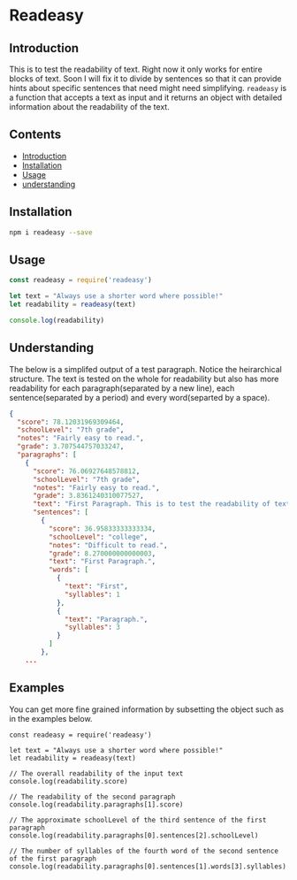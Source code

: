 # Readeasy

## Introduction

This is to test the readability of text. Right now it only works for entire blocks of text. Soon I will fix it to divide by sentences so that it can provide hints about specific sentences that need might need simplifying. `readeasy` is a function that accepts a text as input and it returns an object with detailed information about the readability of the text.

## Contents

* [Introduction](#introduction)
* [Installation](#installation)
* [Usage](#usage)
* [understanding](#understanding)

## Installation

```bash
npm i readeasy --save
```

## Usage

```javascript
const readeasy = require('readeasy')

let text = "Always use a shorter word where possible!"
let readability = readeasy(text)

console.log(readability)
```

## Understanding

The below is a simplifed output of a test paragraph. Notice the heirarchical structure. The text is tested on the whole for readability but also has more readability for each paragraph(separated by a new line), each sentence(separated by a period) and every word(separted by a space).

```json
{
  "score": 78.12031969309464,
  "schoolLevel": "7th grade",
  "notes": "Fairly easy to read.",
  "grade": 3.707544757033247,
  "paragraphs": [
    {
      "score": 76.06927648578812,
      "schoolLevel": "7th grade",
      "notes": "Fairly easy to read.",
      "grade": 3.8361240310077527,
      "text": "First Paragraph. This is to test the readability of text. Right now it only works for entire blocks of text. Soon I will fix it to divide by sentences so that it can provide hints about specific sentences that need might need simplifying.",
      "sentences": [
        {
          "score": 36.95833333333334,
          "schoolLevel": "college",
          "notes": "Difficult to read.",
          "grade": 8.270000000000003,
          "text": "First Paragraph.",
          "words": [
            {
              "text": "First",
              "syllables": 1
            },
            {
              "text": "Paragraph.",
              "syllables": 3
            }
          ]
        },
	...
```

## Examples

You can get more fine grained information by subsetting the object such as in the examples below.

```
const readeasy = require('readeasy')

let text = "Always use a shorter word where possible!"
let readability = readeasy(text)

// The overall readability of the input text
console.log(readability.score)

// The readability of the second paragraph
console.log(readability.paragraphs[1].score)

// The approximate schoolLevel of the third sentence of the first paragraph
console.log(readability.paragraphs[0].sentences[2].schoolLevel)

// The number of syllables of the fourth word of the second sentence of the first paragraph
console.log(readability.paragraphs[0].sentences[1].words[3].syllables)
```
